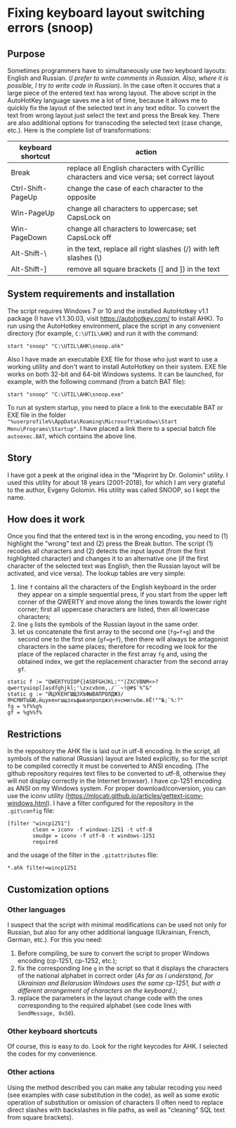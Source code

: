 # Fixing keyboard layout switching errors (snoop)
## Purpose
Sometimes programmers have to simultaneously use two keyboard layouts: English and Russian.
(_I prefer to write comments in Russian. Also, where it is possible, I try to write code in Russian_).
In the case often it occures that a large piece of the entered text has wrong layout.
The above script in the AutoHotKey language saves me a lot of time, because it allows me to quickly fix the layout of the selected text in any text editor.
To convert the text from wrong layout just select the text and press the Break key.
There are also additional options for transcoding the selected text (case change, etc.). Here is the complete list of transformations:

| keyboard shortcut |action |
| ----- | ----- |
| Break | replace all English characters with Cyrillic characters and vice versa; set correct layout |
| Ctrl-Shift-PageUp | change the case of each character to the opposite |
| Win-PageUp | change all characters to uppercase; set CapsLock on |
| Win-PageDown | change all characters to lowercase; set CapsLock off |
| Alt-Shift-\\ | in the text, replace all right slashes (/) with left slashes (\\) |
| Alt-Shift-] | remove all square brackets (\[ and \]) in the text |

## System requirements and installation

The script requires Windows 7 or 10 and the installed AutoHotkey v1.1 package (I have v1.1.30.03, visit https://autohotkey.com/ to install AHK).
To run using the AutoHotkey environment, place the script in any convenient directory (for example, `C:\UTIL\AHK`) and run it with the command:
```CMD
start "snoop" "C:\UTIL\AHK\snoop.ahk"
```
Аlso I have made an executable EXE file for those who just want to use a working utility and don't want to install AutoHotkey on their system.
EXE file works on both 32-bit and 64-bit Windows systems. It can be launched, for example, with the following command (from a batch BAT file):
```CMD
start "snoop" "C:\UTIL\AHK\snoop.exe"
```
To run at system startup, you need to place a link to the executable BAT or EXE file in the folder `"%userprofile%\AppData\Roaming\Microsoft\Windows\Start Menu\Programs\Startup"`.
I have placed a link there to a special batch file `autoexec.BAT`, which contains the above line.

## Story
I have got a peek at the original idea in the "Misprint by Dr. Golomin" utility. I used this utility for about 18 years (2001-2018), for which I am very grateful to the author, Evgeny Golomin.
His utility was called SNOOP, so I kept the name.

## How does it work
Once you find that the entered text is in the wrong encoding, you need to (1) highlight the "wrong" text and (2) press the Break button.
The script (1) recodes all characters and (2) detects the input layout (from the first highlighted character) and changes it to an alternative one (if the first character of the selected text was English, then the Russian layout will be activated, and vice versa).
The lookup tables are very simple:

1. line `f` contains all the characters of the English keyboard in the order they appear on a simple sequential press, if you start from the upper left corner of the QWERTY and move along the lines towards the lower right corner;
first all uppercase characters are listed, then all lowercase characters;
2. line `g` lists the symbols of the Russian layout in the same order.
3. let us concatenate the first array to the second one (`fg=f+g`) and the second one to the first one (`gf=g+f`), then there will always be antagonist characters in the same places;
therefore for recoding we look for the place of the replaced character in the first array `fg` and, using the obtained index, we get the replacement character from the second array `gf`.
```AutoHotkey
static f := "QWERTYUIOP{}ASDFGHJKL:""|ZXCVBNM<>?qwertyuiop[]asdfghjkl;'\zxcvbnm,./``~!@#$`%^&"
static g := "ЙЦУКЕНГШЩЗХЪФЫВАПРОЛДЖЭ/ЯЧСМИТЬБЮ,йцукенгшщзхъфывапролджэ\ячсмитьбю.ёЁ!""№;`%:?"
fg = %f%%g%
gf = %g%%f%
```
## Restrictions
In the repository the AHK file is laid out in utf-8 encoding.
In the script, all symbols of the national (Russian) layout are listed explicitly, so for the script to be compiled correctly it must be converted to ANSI encoding.
(The github repository requires text files to be converted to utf-8, otherwise they will not display correctly in the Internet browser).
I have cp-1251 encoding as ANSI on my Windows system.
For proper download/conversion, you can use the iconv utility (https://mlocati.github.io/articles/gettext-iconv-windows.html).
I have a filter configured for the repository in the `.git\config` file:

```
[filter "wincp1251"]
        clean = iconv -f windows-1251 -t utf-8
        smudge = iconv -f utf-8 -t windows-1251
        required
```
and the usage of the filter in the `.gitattributes` file: 
```
*.ahk filter=wincp1251
```
## Customization options
### Other languages
I suspect that the script with minimal modifications can be used not only for Russian, but also for any other additional language (Ukrainian, French, German, etc.).
For this you need:
1. Before compiling, be sure to convert the script to proper Windows encoding (cp-1251, cp-1252, etc.);
2. fix the corresponding line `g` in the script so that it displays the characters of the national alphabet in correct order
 (_As far as I understand, for Ukrainian and Belarusian Windows uses the same cp-1251, but with a different arrangement of characters on the keyboard.)_;
3. replace the parameters in the layout change code with the ones corresponding to the required alphabet (see code lines with `SendMessage, 0x50`).
### Other keyboard shortcuts
Of course, this is easy to do. Look for the right keycodes for AHK. I selected the codes for my convenience.
### Other actions
Using the method described you can make any tabular recoding you need (see examples with case substitution in the code),
as well as some exotic operation of substitution or omission of characters (I often need to replace direct slashes with backslashes in file paths, as well as "cleaning" SQL text from square brackets).
